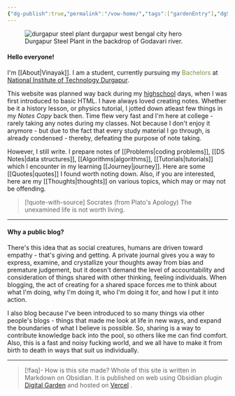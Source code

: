 ```yaml
---
{"dg-publish":true,"permalink":"/vow-home/","tags":["gardenEntry"],"dgShowToc":"false","noteIcon":"3"}
---
```


<figure>
<img src="https://cdn.allthepics.net/images/2025/06/27/durgapur-steel-plant-durgapur-west-bengal-city-hero.png" alt="durgapur steel plant durgapur west bengal city hero" border="0">
<figcaption> Durgapur Steel Plant in the backdrop of Godavari river.</figcaption>
</figure>
<h4>Hello everyone!</h4>

I'm [[About\|Vinayak]].
I am a student, currently pursuing my <font color="#76923c">Bachelors</font> at<a href = "https://nitdgp.ac.in/"> National Institute of Technology Durgapur</a>.

This website was planned way back during my [highschool](https://greenfieldsschool.org.in/) days, when I was first introduced to basic HTML. I have always loved creating notes. Whether be it a history lesson, or physics tutorial, I jotted down atleast few things in my *Notes Copy* back then. 
Time flew very fast and I'm here at college - rarely taking any notes during my classes. Not because I don't enjoy it anymore - but due to the fact that every study material I go through, is already condensed - thereby, defeating the purpose of note taking. 

However, I still write. I prepare notes of [[Problems\|coding problems]], [[DS Notes\|data structures]], [[Algorithms\|algorithms]], [[Tutorials\|tutorials]] which I encounter in my learning [[Journey\|journey]]. Here are some [[Quotes\|quotes]] I found worth noting down. Also, if you are interested, here are my [[Thoughts\|thoughts]] on various topics, which may or may not be offending.

> [!quote-with-source] Socrates (from Plato's Apology)
> The unexamined life is not worth living.

---
<h4>Why a public blog?</h4>

There's this idea that as social creatures, humans are driven toward empathy - that's giving and getting. A private journal gives you a way to express, examine, and crystallize your thoughts away from bias and premature judgement, but it doesn't demand the level of accountability and consideration of things shared with other thinking, feeling individuals. When blogging, the act of creating for a shared space forces me to think about what I'm doing, why I'm doing it, who I'm doing it for, and how I put it into action. 

I also blog because I've been introduced to so many things via other people's blogs - things that made me look at life in new ways, and expand the boundaries of what I believe is possible. So, sharing is a way to contribute knowledge back into the pool, so others like me can find comfort. Also, this is a fast and noisy fucking world, and we all have to make it from birth to death in ways that suit us individually.

---
>[!faq]- How is this site made?
>Whole of this site is written in Markdown on Obsidian. It is published on web using Obsidian plugin [Digital Garden](https://dg-docs.ole.dev/) and hosted on [Vercel](https://vercel.com)
.




